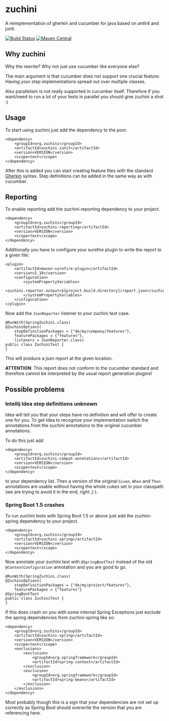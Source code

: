 zuchini
=======

A reimplementation of gherkin and cucumber for java based on antlr4 and junit.

[![Build Status](https://img.shields.io/travis/jhorstmann/zuchini.svg)](https://travis-ci.org/jhorstmann/zuchini)
[![Maven Central](https://img.shields.io/maven-central/v/org.zuchini/zuchini-junit.svg)](https://search.maven.org/#artifactdetails%7Corg.zuchini%7Czuchini-junit%7C0.2.0%7Cjar)

## Why zuchini

Why the rewrite? Why not just use cucumber like everyone else?

The main argument is that cucumber does not support one crucial feature: Having your step implementations spread out over multiple classes.

Also parallelism is not really supported in cucumber itself. Therefore if you want/need to run a lot of your tests in parallel you should give zuchini a shot :) 

## Usage

To start using zuchini just add the dependency to the pom.
````        
<dependency>
    <groupId>org.zuchini</groupId>
    <artifactId>zuchini-junit</artifactId>
    <version>VERSION</version>
    <scope>test</scope>
</dependency>
````

After this is added you can start creating feature files with the standard [Gherkin](https://github.com/cucumber/cucumber/wiki/Gherkin) syntax.
Step definitions can be added in the same way as with cucumber.

## Reporting

To enable reporting add the zuchini-reporting dependency to your project.
````        
<dependency>
    <groupId>org.zuchini</groupId>
    <artifactId>zuchini-reporting</artifactId>
    <version>VERSION</version>
    <scope>test</scope>
</dependency>
````

Additionally you have to configure your surefire plugin to write the report to a given file:
````
<plugin>
    <artifactId>maven-surefire-plugin</artifactId>
    <version>2.18</version>
    <configuration>
        <systemPropertyVariables>
            <zuchini.reporter.output>${project.build.directory}/report.json</zuchini.reporter.output>
        </systemPropertyVariables>
    </cofiguration>
</plugin>
````

Now add the `JsonReporter` listener to your zuchini test case.
````
@RunWith(SpringZuchini.class)
@ZuchiniOptions(
    stepDefinitionPackages = {"de/my/company/features"},
    featurePackages = {"features"},
    listeners = JsonReporter.class)
public class ZuchiniTest {
}
````

This will produce a json report at the given location.

**ATTENTION**: This report does not conform to the cucumber standard and therefore cannot be interpreted by the usual report generation plugins! 


## Possible problems

### Intellij Idea step definitions unknown

Idea will tell you that your steps have no definition and will offer to create one for you. To get Idea to recognize your implementation
switch the annotations from the zuchini annotations to the original cucumber annotations.

To do this just add
````        
<dependency>
    <groupId>org.zuchini</groupId>
    <artifactId>zuchini-compat-annotations</artifactId>
    <version>VERSION</version>
    <scope>test</scope>
</dependency>
````
to your dependency list. Then a version of the original `Given`, `When` and `Then` annotations are usable without having the whole cukes set in your classpath (we are trying to avoid it in the end, right ;) ).

### Spring Boot 1.5 crashes


To run zuchini tests with Spring Boot 1.5 or above just add the zuchini-spring dependency to your project.
````        
<dependency>
    <groupId>org.zuchini</groupId>
    <artifactId>zuchini-spring</artifactId>
    <version>VERSION</version>
    <scope>test</scope>
</dependency>
````
Now annotate your zuchini test with `@SpringBootTest` instead of the old `@ContextConfiguration` annotation and you are good to go.

````
@RunWith(SpringZuchini.class)
@ZuchiniOptions(
    stepDefinitionPackages = {"de/my/project/features"},
    featurePackages = {"features"}
@SpringBootTest
public class ZuchiniTest {
}

````

If this does crash on you with some internal Spring Exceptions just exclude the spring dependencies from zuchini-spring like so:
````
<dependency>
    <groupId>org.zuchini</groupId>
    <artifactId>zuchini-spring</artifactId>
    <version>VERSION</version>
    <scope>test</scope>
    <exclusions>
        <exclusion>
            <groupId>org.springframework</groupId>
            <artifactId>spring-context</artifactId>
        </exclusion>
        <exclusion>
            <groupId>org.springframework</groupId>
            <artifactId>spring-beans</artifactId>
        </exclusion>
    </exclusions>
</dependency>
````
Most probably though this is a sign that your dependencies are not set up correctly as Spring Boot should overwrite 
the version that you are referencing here.